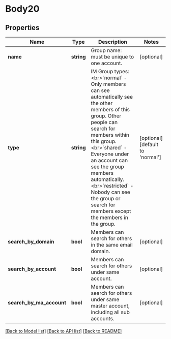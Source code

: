 # Body20

## Properties
Name | Type | Description | Notes
------------ | ------------- | ------------- | -------------
**name** | **string** | Group name: must be unique to one account. | [optional] 
**type** | **string** | IM Group types:&lt;br&gt;&#x60;normal&#x60; - Only members can see automatically see the other members of this group. Other people can search for members within this group. &lt;br&gt;&#x60;shared&#x60; - Everyone under an account can see the group members automatically.&lt;br&gt;&#x60;restricted&#x60; - Nobody can see the group or search for members except the members in the group. | [optional] [default to 'normal']
**search_by_domain** | **bool** | Members can search for others in the same email domain. | [optional] 
**search_by_account** | **bool** | Members can search for others under same account. | [optional] 
**search_by_ma_account** | **bool** | Members can search for others under same master account, including all sub accounts. | [optional] 

[[Back to Model list]](../README.md#documentation-for-models) [[Back to API list]](../README.md#documentation-for-api-endpoints) [[Back to README]](../README.md)


